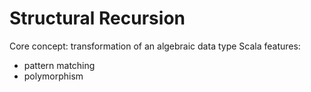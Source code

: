 # Structural Recursion

Core concept: transformation of an algebraic data type
Scala features:
- pattern matching
- polymorphism
